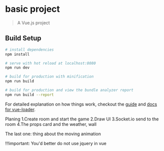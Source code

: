 # basic project

> A Vue.js project

## Build Setup

``` bash
# install dependencies
npm install

# serve with hot reload at localhost:8080
npm run dev

# build for production with minification
npm run build

# build for production and view the bundle analyzer report
npm run build --report
```

For detailed explanation on how things work, checkout the [guide](http://vuejs-templates.github.io/webpack/) and [docs for vue-loader](http://vuejs.github.io/vue-loader).


Planing
1.Create room and start the game
2.Draw UI
3.Socket.io send to the room
4.The props card and the weather, wall


The last one: thing about the moving animation

!!!important: You'd better do not use jquery in vue